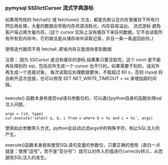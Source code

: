 ### pymysql SSDictCursor 流式字典游标

如果用传统的 fetchall() 或 fetchone() 方法，都是先默认在内存里缓存下所有行然后再处理，大量的数据会导致内存资源消耗光，内存容易溢出。
流式游标 避免客户端占用大量内存。(这个 cursor 实际上没有缓存下来任何数据，它不会读取所有所有到内存中，它的做法是从储存块中读取记录，并且一条一条返回给你。)

使用迭代器而不用 fetchall ,即省内存又能很快拿到数据

注意：
因为 SSCursor 是没有缓存的游标,结果集只要没取完，这个 conn 是不能再处理别的 sql，包括另外生成一个 cursor 也不行的。如果需要干别的，请另外再生成一个连接对象。
每次读取后处理数据要快，不能超过 60 s，否则 mysql 将会断开这次连接，也可以修改 SET NET_WRITE_TIMEOUT = xx 来增加超时间隔。

### 
execute() 函数本身有接受sql语句参数位的，可以通过python自身的函数处理sql注入问题。
```
args = (id, type)
cur.execute('select a, b, c from x where b = %s and c = %s', args)
```
使用如此参数带入方式，python会自动过滤args中的特殊字符，制止SQL注入的产生。

execute()函数本身就有接受SQL语句变量的参数位，只要正确的使用（直白一点就是：使用”逗号”，而不是”百分号”）就可以对传入的值进行correctly转义，从而避免SQL注入的发生。